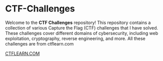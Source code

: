 # CTF-Challenges

Welcome to the **CTF Challenges** repository! This repository contains a collection of various Capture the Flag (CTF) challenges that I have solved. These challenges cover different domains of cybersecurity, including web exploitation, cryptography, reverse engineering, and more. All these challenges are from ctflearn.com 

[CTFLEARN.COM](https://ctflearn.com/dashboard)


